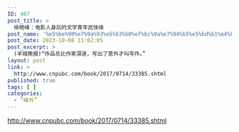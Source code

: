 ```yaml
---
ID: 467
post_title: >
  徐皓峰：电影人身后的文学青年武侠缘
post_name: '%e5%be%90%e7%9a%93%e5%b3%b0%ef%bc%9a%e7%94%b5%e5%bd%b1%e4%ba%ba%e8%ba%ab%e5%90%8e%e7%9a%84%e6%96%87%e5%ad%a6%e9%9d%92%e5%b9%b4%e6%ad%a6%e4%be%a0%e7%bc%98'
post_date: 2023-10-08 11:02:05
post_excerpt: >
  (羊城晚报)“作品总比作家深邃，写出了意外才叫写作。”
layout: post
link: >
  http://www.cnpubc.com/book/2017/0714/33385.shtml
published: true
tags: [ ]
categories:
  - “峰外”
---
```

http://www.cnpubc.com/book/2017/0714/33385.shtml